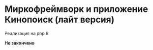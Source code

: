<h1>Миркофреймворк и приложение Кинопоиск (лайт версия)</h1>
<p>Реализация на php 8</p>
<p><strong>Не закончено</strong></p>
